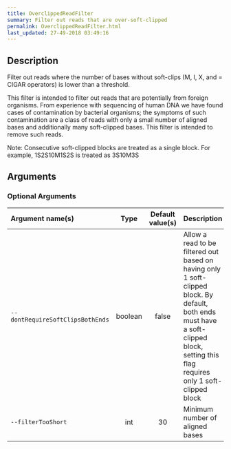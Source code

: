 ```yaml
---
title: OverclippedReadFilter
summary: Filter out reads that are over-soft-clipped
permalink: OverclippedReadFilter.html
last_updated: 27-49-2018 03:49:16
---
```



## Description

Filter out reads where the number of bases without soft-clips (M, I, X, and = CIGAR operators) is lower than a threshold.

 <p>This filter is intended to filter out reads that are potentially from foreign organisms.
 From experience with sequencing of human DNA we have found cases of contamination by bacterial
 organisms; the symptoms of such contamination are a class of reads with only a small number
 of aligned bases and additionally many soft-clipped bases. This filter is intended
 to remove such reads.</p>

 <p>Note: Consecutive soft-clipped blocks are treated as a single block. For example, 1S2S10M1S2S is treated as 3S10M3S</p>

## Arguments

### Optional Arguments

| Argument name(s) | Type | Default value(s) | Description |
| :--------------- | :--: | :--------------: | :------ |
| `--dontRequireSoftClipsBothEnds` | boolean | false | Allow a read to be filtered out based on having only 1 soft-clipped block. By default, both ends must have a soft-clipped block, setting this flag requires only 1 soft-clipped block |
| `--filterTooShort` | int | 30 | Minimum number of aligned bases |


